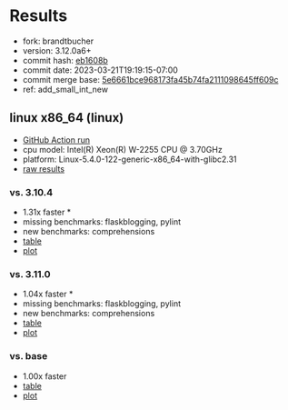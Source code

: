 # Results

- fork: brandtbucher
- version: 3.12.0a6+
- commit hash: [eb1608b](https://github.com/brandtbucher/cpython/commit/eb1608b)
- commit date: 2023-03-21T19:19:15-07:00
- commit merge base: [5e6661bce968173fa45b74fa2111098645ff609c](https://github.com/brandtbucher/cpython/commit/5e6661bce968173fa45b74fa2111098645ff609c)
- ref: add_small_int_new

## linux x86_64 (linux)

- [GitHub Action run](https://github.com/faster-cpython/benchmarking/actions/runs/4485769138)
- cpu model: Intel(R) Xeon(R) W-2255 CPU @ 3.70GHz
- platform: Linux-5.4.0-122-generic-x86_64-with-glibc2.31
- [raw results](bm-20230321-linux-x86_64-brandtbucher-add_small_int_new-3.12.0a6%2B-eb1608b.json)

### vs. 3.10.4

- 1.31x faster \*
- missing benchmarks: flaskblogging, pylint
- new benchmarks: comprehensions
- [table](bm-20230321-linux-x86_64-brandtbucher-add_small_int_new-3.12.0a6%2B-eb1608b-vs-3.10.4.md)
- [plot](bm-20230321-linux-x86_64-brandtbucher-add_small_int_new-3.12.0a6%2B-eb1608b-vs-3.10.4.png)

### vs. 3.11.0

- 1.04x faster \*
- missing benchmarks: flaskblogging, pylint
- new benchmarks: comprehensions
- [table](bm-20230321-linux-x86_64-brandtbucher-add_small_int_new-3.12.0a6%2B-eb1608b-vs-3.11.0.md)
- [plot](bm-20230321-linux-x86_64-brandtbucher-add_small_int_new-3.12.0a6%2B-eb1608b-vs-3.11.0.png)

### vs. base

- 1.00x faster
- [table](bm-20230321-linux-x86_64-brandtbucher-add_small_int_new-3.12.0a6%2B-eb1608b-vs-base.md)
- [plot](bm-20230321-linux-x86_64-brandtbucher-add_small_int_new-3.12.0a6%2B-eb1608b-vs-base.png)

